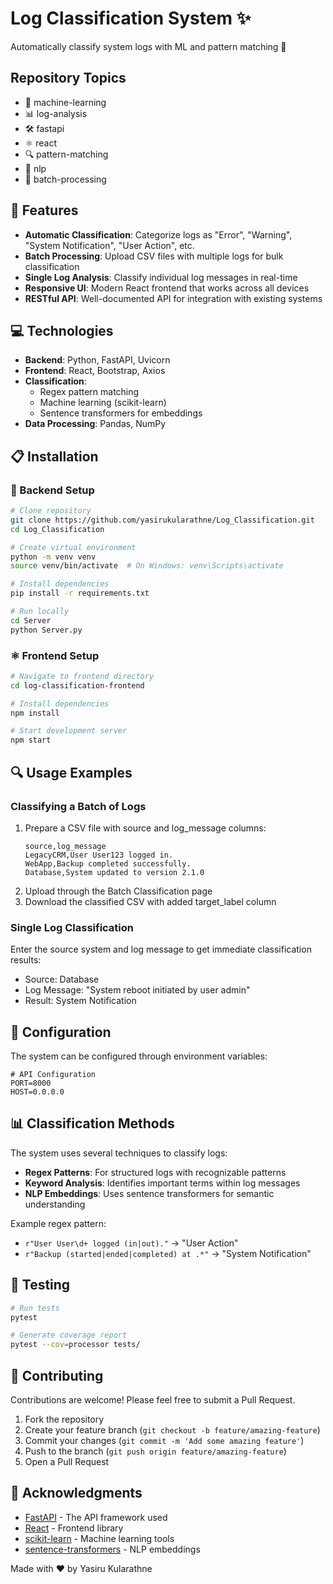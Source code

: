 # Log Classification System ✨

Automatically classify system logs with ML and pattern matching 🚀

## Repository Topics 
- 🤖 machine-learning
- 📊 log-analysis
- 🛠️ fastapi
- ⚛️ react
- 🔍 pattern-matching
- 🧠 nlp
- 🔄 batch-processing

## 🚀 Features
- **Automatic Classification**: Categorize logs as "Error", "Warning", "System Notification", "User Action", etc.
- **Batch Processing**: Upload CSV files with multiple logs for bulk classification
- **Single Log Analysis**: Classify individual log messages in real-time
- **Responsive UI**: Modern React frontend that works across all devices
- **RESTful API**: Well-documented API for integration with existing systems

## 💻 Technologies
- **Backend**: Python, FastAPI, Uvicorn
- **Frontend**: React, Bootstrap, Axios
- **Classification**:
  - Regex pattern matching
  - Machine learning (scikit-learn)
  - Sentence transformers for embeddings
- **Data Processing**: Pandas, NumPy

## 📋 Installation

### 🐍 Backend Setup
```bash
# Clone repository
git clone https://github.com/yasirukularathne/Log_Classification.git
cd Log_Classification

# Create virtual environment
python -m venv venv
source venv/bin/activate  # On Windows: venv\Scripts\activate

# Install dependencies
pip install -r requirements.txt

# Run locally
cd Server
python Server.py
```

### ⚛️ Frontend Setup

```bash
# Navigate to frontend directory
cd log-classification-frontend

# Install dependencies
npm install

# Start development server
npm start
```

## 🔍 Usage Examples

### Classifying a Batch of Logs
1. Prepare a CSV file with source and log_message columns:
   ```
   source,log_message
   LegacyCRM,User User123 logged in.
   WebApp,Backup completed successfully.
   Database,System updated to version 2.1.0
   ```
2. Upload through the Batch Classification page
3. Download the classified CSV with added target_label column

### Single Log Classification
Enter the source system and log message to get immediate classification results:
- Source: Database
- Log Message: "System reboot initiated by user admin"
- Result: System Notification

## 🔧 Configuration
The system can be configured through environment variables:
```
# API Configuration
PORT=8000
HOST=0.0.0.0
```

## 📊 Classification Methods
The system uses several techniques to classify logs:
- **Regex Patterns**: For structured logs with recognizable patterns
- **Keyword Analysis**: Identifies important terms within log messages
- **NLP Embeddings**: Uses sentence transformers for semantic understanding

Example regex pattern:
- `r"User User\d+ logged (in|out)."` -> "User Action"
- `r"Backup (started|ended|completed) at .*"` -> "System Notification"

## 🧪 Testing
```bash
# Run tests
pytest

# Generate coverage report
pytest --cov=processor tests/
```

## 🤝 Contributing
Contributions are welcome! Please feel free to submit a Pull Request.
1. Fork the repository
2. Create your feature branch (`git checkout -b feature/amazing-feature`)
3. Commit your changes (`git commit -m 'Add some amazing feature'`)
4. Push to the branch (`git push origin feature/amazing-feature`)
5. Open a Pull Request

## 👏 Acknowledgments
- [FastAPI](https://fastapi.tiangolo.com/) - The API framework used
- [React](https://reactjs.org/) - Frontend library
- [scikit-learn](https://scikit-learn.org/) - Machine learning tools
- [sentence-transformers](https://www.sbert.net/) - NLP embeddings

Made with ❤️ by Yasiru Kularathne
